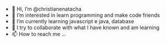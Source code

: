 - 👋 Hi, I’m @christianenatacha
- 👀 I’m interested in learn programming and make code friends
- 🌱 I’m currently learning javascript e java, database
- 💞️ I try to collaborate with what I have known and am learning
- 📫 How to reach me ...

<!---
christianenatacha/christianenatacha is a ✨ special ✨ repository because its `README.md` (this file) appears on your GitHub profile.
You can click the Preview link to take a look at your changes.
--->

